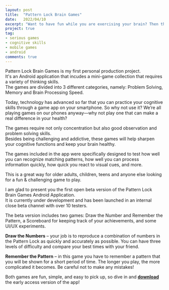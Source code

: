 ```yaml
---
layout: post
title:  "Pattern Lock Brain Games"
date:   2022/04/10
excerpt: "Want to have fun while you are exercising your brain? Then this App is what you need."
project: true
tag:
- serious games
- cognitive skills
- mobile games
- android
comments: true
---
```


Pattern Lock Brain Games is my first personal production project.<br>
It's an Android  application that incudes a  mini-game collection that requires a variety of thinking skills.
<br>The games are divided into 3 different categories, namely: Problem Solving, Memory and Brain Processing Speed. 

Today, technology has advanced so far that you can practice your cognitive skills through a game app on your smartphone. So why not use it? We’re all playing games on our phones anyway—why not play one that can make a real difference in your health?

The games require not only concentration but also good observation and problem solving skills. 
<br>Besides being challenging and addictive, these games will help sharpen your cognitive functions and keep your brain healthy.

The games included in the app were specifically designed to test how well you can recognize matching patterns, how well you can process information quickly, how quick you react to visual cues, and more.

This is a great way for older adults, children, teens and anyone else looking for a fun & challenging game to play.


I am  glad to present you the first open beta version of the Pattern Lock Brain Games Android Application.<br>
It is currently under development and has been launched in an internal close beta channel with over 10 testers.

The beta version includes two games: Draw the Number and Remember the Pattern, a Scoreboard for keeping track of your achievements, and some UI/UX experiments.

**Draw the Numbers** – your job is to reproduce a combination of numbers in the Pattern Lock as quickly and accurately as possible. You can have three levels of difficulty and compare your best times with your friend.

**Remember the Pattern** – in this game you have to remember a pattern that you will be shown for a short period of time. The longer you play, the more complicated it becomes. Be careful not to make any mistakes!

Both games are fun, simple, and easy to pick up, so dive in and **[download](https://play.google.com/store/apps/details?id=thelouras.pattern.game)**  the early access version of the app!
